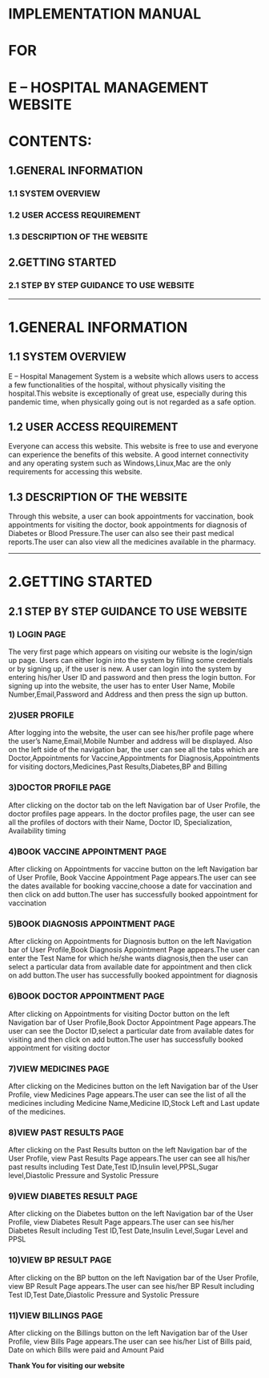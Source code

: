 # **IMPLEMENTATION MANUAL**
# **FOR**
# **E – HOSPITAL MANAGEMENT WEBSITE**
 



# **CONTENTS:**
## 1.GENERAL INFORMATION
### 1.1 SYSTEM OVERVIEW
### 1.2 USER ACCESS REQUIREMENT
### 1.3 DESCRIPTION OF THE WEBSITE

## 2.GETTING STARTED
### 2.1 STEP BY STEP GUIDANCE TO USE WEBSITE

---

#  **1.GENERAL INFORMATION**
## **1.1 SYSTEM OVERVIEW**
E – Hospital Management System is a website which allows users to access a few  functionalities of the hospital, without physically visiting the hospital.This website is exceptionally of great use, especially during this pandemic time, when physically going out is not regarded as a safe option.

## **1.2 USER ACCESS REQUIREMENT**
Everyone can access this website. This website is free to use and everyone can experience the benefits of this website. A good internet connectivity and any operating system such as Windows,Linux,Mac  are the only requirements for accessing this website.

## **1.3 DESCRIPTION OF THE WEBSITE**
Through this website, a user can book appointments for vaccination, book appointments for visiting the doctor, book appointments for diagnosis of Diabetes or Blood Pressure.The user can also see their past medical reports.The user can also view all the medicines available in the pharmacy.

---

# **2.GETTING STARTED**
## **2.1 STEP BY STEP GUIDANCE TO USE WEBSITE**

### **1) LOGIN PAGE**
The very first page which appears on visiting our website is the login/sign up page.
Users can either login into the system by filling some credentials or by signing up, if the user is new.  A user can login into the system by entering his/her User ID and password and then press the login button.
For signing up into the website, the user has to enter User Name, Mobile Number,Email,Password and Address and then press the sign up button.

### **2)USER PROFILE**
After logging into the website, the user can see his/her profile page where the user’s Name,Email,Mobile Number and address will be displayed. Also on the left side of the  navigation bar, the user can see all the tabs which are Doctor,Appointments for Vaccine,Appointments for Diagnosis,Appointments for visiting doctors,Medicines,Past Results,Diabetes,BP and Billing

### **3)DOCTOR PROFILE PAGE**
After clicking on the doctor tab  on the left Navigation bar of User Profile, the doctor profiles page appears. In the doctor profiles page, the user can see all the profiles of doctors with their Name, Doctor ID, Specialization, Availability timing 

### **4)BOOK VACCINE APPOINTMENT PAGE**
After clicking on Appointments for vaccine button  on the left Navigation bar of User Profile, Book Vaccine Appointment Page appears.The user can see the dates available for booking vaccine,choose a date for vaccination and then click on add button.The user has successfully booked appointment for vaccination

### **5)BOOK DIAGNOSIS APPOINTMENT PAGE**
After clicking on Appointments for Diagnosis button  on the left Navigation bar of User Profile,Book Diagnosis Appointment Page appears.The user can enter the Test Name for which he/she wants diagnosis,then the user can select a particular data from available date for appointment and then click on add button.The user has successfully booked appointment for diagnosis

### **6)BOOK DOCTOR APPOINTMENT PAGE**
After clicking on Appointments for visiting Doctor button on the left Navigation bar of User Profile,Book Doctor Appointment Page appears.The user can see the Doctor ID,select a particular date  from available dates for visiting and then click on add button.The user has successfully booked appointment for visiting doctor

### **7)VIEW MEDICINES PAGE**
After clicking on the Medicines button on the left Navigation bar of the User Profile, view Medicines Page appears.The user can see the list of all the medicines including Medicine Name,Medicine ID,Stock Left and Last update of the medicines.

### **8)VIEW PAST RESULTS PAGE**
After clicking on the Past Results button on the left Navigation bar of the User Profile, view Past Results Page appears.The user can see all his/her  past results including Test Date,Test ID,Insulin level,PPSL,Sugar level,Diastolic Pressure and Systolic Pressure

### **9)VIEW DIABETES RESULT PAGE**
After clicking on the  Diabetes button on the left Navigation bar of the User Profile, view Diabetes Result Page appears.The user can see his/her Diabetes Result including Test ID,Test Date,Insulin Level,Sugar Level and PPSL

### **10)VIEW BP RESULT PAGE**
After clicking on the  BP button on the left Navigation bar of the User Profile, view BP Result Page appears.The user can see his/her BP Result including Test ID,Test Date,Diastolic Pressure and Systolic Pressure 

### **11)VIEW BILLINGS PAGE**
After clicking on the  Billings button on the left Navigation bar of the User Profile, view Bills Page appears.The user can see his/her List of Bills paid, Date on which Bills were paid and Amount Paid

**Thank You for visiting our website**
